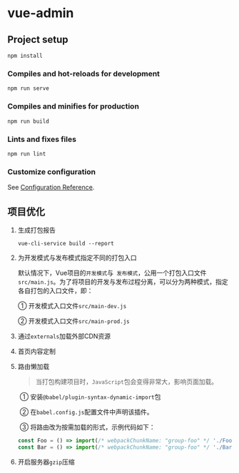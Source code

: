 # vue-admin

## Project setup
```
npm install
```

### Compiles and hot-reloads for development
```
npm run serve
```

### Compiles and minifies for production
```
npm run build
```

### Lints and fixes files
```
npm run lint
```

### Customize configuration
See [Configuration Reference](https://cli.vuejs.org/config/).

## 项目优化
1. 生成打包报告

   ```shell
   vue-cli-service build --report
   ```

2. 为开发模式与发布模式指定不同的打包入口

   默认情况下，Vue项目的`开发模式`与` 发布模式`，公用一个打包入口文件`src/main.js`。为了将项目的开发与发布过程分离，可以分为两种模式，指定各自打包的入口文件，即：

   ① 开发模式入口文件`src/main-dev.js`

   ② 开发模式入口文件`src/main-prod.js`

3. 通过`externals`加载外部CDN资源

4. 首页内容定制

5. 路由懒加载

   >  当打包构建项目时，`JavaScript`包会变得非常大，影响页面加载。

   ​	① 安装`@babel/plugin-syntax-dynamic-import`包

   ​	② 在`babel.config.js`配置文件中声明该插件。

   ​	③ 将路由改为按需加载的形式，示例代码如下：

   ```js
   const Foo = () => import(/* webpackChunkName: "group-foo" */ './Foo.vue')
   const Bar = () => import(/* webpackChunkName: "group-foo" */ './Bar.vue')
   ```

6. 开启服务器`gzip`压缩
